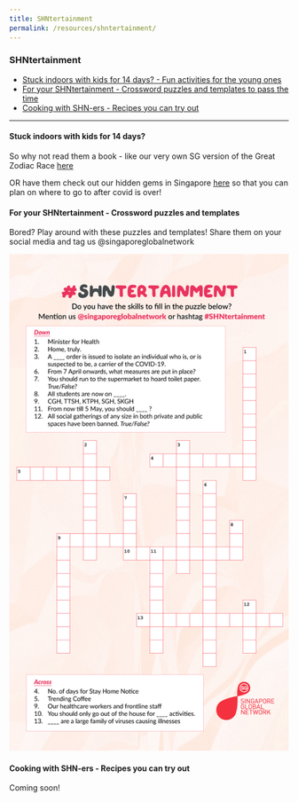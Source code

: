 ```yaml
---
title: SHNtertainment
permalink: /resources/shntertainment/
---
```

### SHNtertainment

* [Stuck indoors with kids for 14 days? - Fun activities for the young ones](#kid-activities)  
* [For your SHNtertainment - Crossword puzzles and templates to pass the time](#puzzles-templates)
* [Cooking with SHN-ers - Recipes you can try out](#cooking-recipes)

<hr>

#### <a id="kid-activities"></a> Stuck indoors with kids for 14 days?

So why not read them a book - like our very own SG version of the Great Zodiac Race [here](https://www.singaporeglobalnetwork.com/resources/resources-for-kids/#great-zodiac-race)

OR have them check out our hidden gems in Singapore [here](https://www.singaporeglobalnetwork.com/resources/resources-for-kids/#sg-hidden-gems) so that you can plan on where to go to after covid is over! 

#### <a id="puzzles-templates"></a> For your SHNtertainment - Crossword puzzles and templates
Bored? Play around with these puzzles and templates! Share them on your social media and tag us @singaporeglobalnetwork

![Image](/images/shntertainment-resources/SHNtertainment-Puzzle.jpg)

#### <a id="cooking-recipes"></a> Cooking with SHN-ers - Recipes you can try out

Coming soon!

